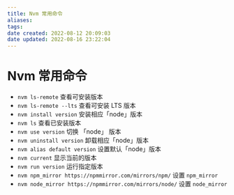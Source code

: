 ```yaml
---
title: Nvm 常用命令
aliases: 
tags: 
date created: 2022-08-12 20:09:03
date updated: 2022-08-16 23:22:04
---
```


# Nvm 常用命令

- `nvm ls-remote` 查看可安装版本
- `nvm ls-remote --lts` 查看可安装 LTS 版本
- `nvm install version` 安装相应「node」版本
- `nvm ls` 查看已安装版本
- `nvm use version` 切换 「node」 版本
- `nvm uninstall version` 卸载相应「node」版本
- `nvm alias default version` 设置默认「node」版本
- `nvm current` 显示当前的版本
- `nvm run version` 运行指定版本
- `nvm npm_mirror https://npmmirror.com/mirrors/npm/` 设置 `npm_mirror`
- `nvm node_mirror https://npmmirror.com/mirrors/node/` 设置 `node_mirror`
